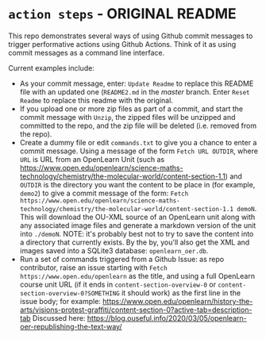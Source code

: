 # `action steps` - ORIGINAL README

This repo demonstrates several ways of using Github commit messages to trigger performative actions using Github Actions. Think of it as using commit messages as a command line interface.

Current examples include:

- As your commit message, enter: `Update Readme` to replace this README file with an updated one (`README2.md` in the *master* branch.  Enter `Reset Readme` to replace this readme with the original.
- If you upload one or more zip files as part of a commit, and start the commit message with `Unzip`, the zipped files will be unzipped and committed to the repo, and the zip file will be deleted (i.e. removed from the repo).
- Create a dummy file or edit `commands.txt` to give you a chance to enter a commit message. Using a message of the form `Fetch URL OUTDIR`, where `URL` is URL from an OpenLearn Unit (such as https://www.open.edu/openlearn/science-maths-technology/chemistry/the-molecular-world/content-section-1.1) and `OUTDIR` is the directory you want the content to be place in (for example, `demo2`) to give a commit message of the form:  `Fetch https://www.open.edu/openlearn/science-maths-technology/chemistry/the-molecular-world/content-section-1.1 demoN`. This will download the OU-XML source of an OpenLearn unit along with any associated image files and generate a markdown version of the unit into `./demoN`. NOTE: it's probably best not to try to save the content into a directory that currently exists. By the by, you'll also get the XML and images saved into a SQLite3 database: `openlearn_oer.db`.
- Run a set of commands triggered from a Github Issue: as repo contributor, raise an issue starting with `Fetch https://www.open.edu/openlearn` as the title, and using a full OpenLearn course unit URL (if it ends in `content-section-overview-0` or `content-section-overview-0?SOMETHING` it should work) as the first line in the issue body; for example: https://www.open.edu/openlearn/history-the-arts/visions-protest-graffiti/content-section-0?active-tab=description-tab Discussed here: https://blog.ouseful.info/2020/03/05/openlearn-oer-republishing-the-text-way/
